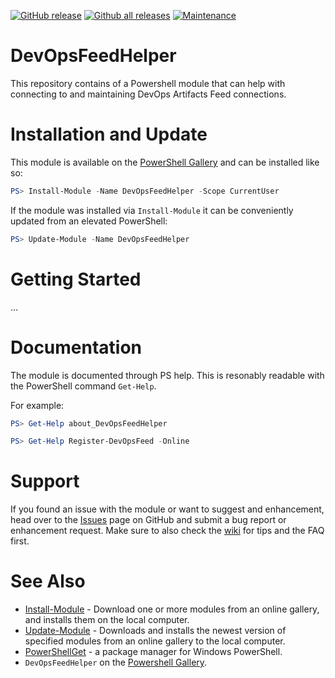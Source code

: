 [![GitHub release](https://img.shields.io/github/release/peter-de-wit/DevOpsFeedHelper)](https://github.com/peter-de-wit/DevOpsFeedHelper/releases/)
[![Github all releases](https://img.shields.io/github/downloads/peter-de-wit/DevOpsFeedHelper/total.svg)](https://gitHub.com/peter-de-wit/DevOpsFeedHelper/releases/)
[![Maintenance](https://img.shields.io/badge/Maintained%3F-yes-green.svg)](https://peter-de-wit/DevOpsFeedHelper/graphs/commit-activity)

# DevOpsFeedHelper

This repository contains of a Powershell module that can help with connecting to and maintaining DevOps Artifacts Feed connections.

# Installation and Update

This module is available on the [PowerShell Gallery](https://www.powershellgallery.com/packages/DevOpsFeedHelper)
and can be installed like so:

```PowerShell
PS> Install-Module -Name DevOpsFeedHelper -Scope CurrentUser
```

If the module was installed via `Install-Module` it can be conveniently updated
from an elevated PowerShell:

```PowerShell
PS> Update-Module -Name DevOpsFeedHelper
```

# Getting Started

...

# Documentation

The module is documented through PS help. This is resonably readable with the
PowerShell command `Get-Help`.

For example:

~~~ PowerShell
PS> Get-Help about_DevOpsFeedHelper
~~~

~~~ PowerShell
PS> Get-Help Register-DevOpsFeed -Online
~~~

# Support

If you found an issue with the module or want to suggest and enhancement, head over to
the [Issues](https://github.com/peter-de-wit/DevOpsFeedHelper/issues) page on GitHub and
submit a bug report or enhancement request. Make sure
to also check the
[wiki](https://github.com/peter-de-wit/DevOpsFeedHelper/wiki) for
tips and the FAQ first.

# See Also
* [Install-Module](https://docs.microsoft.com/en-us/powershell/module/powershellget/Install-Module?view=powershell-5.1) -
  Download one or more modules from an online gallery, and installs them on the local computer.
* [Update-Module](https://docs.microsoft.com/en-us/powershell/module/powershellget/update-module?view=powershell-5.1) -
  Downloads and installs the newest version of specified modules from an online gallery to the local computer. 
* [PowerShellGet](https://docs.microsoft.com/en-us/powershell/module/powershellget/?view=powershell-5.1#powershellget) -
  a package manager for Windows PowerShell.
* `DevOpsFeedHelper` on the [Powershell Gallery](https://www.powershellgallery.com/packages/DevOpsFeedHelper).



